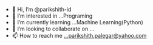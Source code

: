 - 👋 Hi, I’m @parikshith-id
- 👀 I’m interested in ...Programing
- 🌱 I’m currently learning ...Machine Learning(Python)
- 💞️ I’m looking to collaborate on ...
- 📫 How to reach me ...parikshith.palegar@yahoo.com

<!---
parikshith-id/parikshith-id is a ✨ special ✨ repository because its `README.md` (this file) appears on your GitHub profile.
You can click the Preview link to take a look at your changes.
--->
